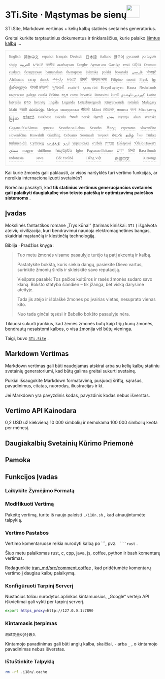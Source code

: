 <h1 style="justify-content:space-between">3Ti.Site ⋅ Mąstymas be sienų<img src="//i-01.eu.org/3Ti/logo.svg" style="user-select:none;margin-top:-1px;width:42px"></h1>

3Ti.Site, Markdown vertimas + kelių kalbų statinės svetainės generatorius.

Greitai kurkite tarptautinius dokumentus ir tinklaraščius, kurie palaiko [šimtus kalbų](https://github.com/i18n-site/node/blob/main/lang/src/index.js) ...

<pre class="langli" style="display:flex;flex-wrap:wrap;background:transparent;border:1px solid #eee;font-size:12px;box-shadow:0 0 3px inset #eee;padding:12px 5px 4px 12px;justify-content:space-between;"><style>pre.langli i{font-weight:300;font-family:s;margin-right:7px;margin-bottom:8px;font-style:normal;color:#666;border-bottom:1px dashed #ccc;}</style><i>English</i><i> 简体中文 </i><i>español</i><i>français</i><i>Deutsch</i><i> 日本語 </i><i>italiano</i><i>한국어</i><i>русский</i><i>português</i><i>shqip</i><i>‫العربية‬</i><i>አማርኛ</i><i>অসমীয়া</i><i>azərbaycan</i><i>Eʋegbe</i><i>Aymar aru</i><i>Gaeilge</i><i>eesti</i><i>ଓଡ଼ିଆ</i><i>Oromoo</i><i>euskara</i><i>беларуская</i><i>bamanakan</i><i>български</i><i>íslenska</i><i>polski</i><i>bosanski</i><i>‫فارسی‬</i><i>भोजपुरी</i><i>Afrikaans</i><i>татар</i><i>dansk</i><i>‫ދިވެހިބަސް‬</i><i>ትግርኛ</i><i>डोगरी</i><i>संस्कृत भाषा</i><i>Filipino</i><i>suomi</i><i>Frysk</i><i>ខ្មែរ</i><i>ქართული</i><i>गोंयची कोंकणी</i><i>ગુજરાતી</i><i>avañe’ẽ</i><i>қазақ тілі</i><i>Kreyòl ayisyen</i><i>Hausa</i><i>Nederlands</i><i>кыргызча</i><i>galego</i><i>català</i><i>čeština</i><i>ಕನ್ನಡ</i><i>corsu</i><i>hrvatski</i><i>Runasimi</i><i>kurdî</i><i>‫کوردیی ناوەندی‬</i><i>Latina</i><i>latviešu</i><i>ລາວ</i><i>lietuvių</i><i>lingála</i><i>Luganda</i><i>Lëtzebuergesch</i><i>Kinyarwanda</i><i>română</i><i>Malagasy</i><i>Malti</i><i>मराठी</i><i>മലയാളം</i><i>Melayu</i><i>македонски</i><i>मैथिली</i><i>Māori</i><i>মৈতৈলোন্</i><i>монгол</i><i>বাংলা</i><i>Mizo ṭawng</i><i>မြန်မာ</i><i>𞄀𞄄𞄰𞄩𞄍𞄜𞄰</i><i>IsiXhosa</i><i>isiZulu</i><i>नेपाली</i><i>norsk</i><i>ਪੰਜਾਬੀ</i><i>‫پښتو‬</i><i>Nyanja</i><i>Akan</i><i>svenska</i><i>Gagana fa'a Sāmoa</i><i>српски</i><i>Sesotho sa Leboa</i><i>Sesotho</i><i>සිංහල</i><i>esperanto</i><i>slovenčina</i><i>slovenščina</i><i>Kiswahili</i><i>Gàidhlig</i><i>Cebuano</i><i>Soomaali</i><i>тоҷикӣ</i><i>తెలుగు</i><i>தமிழ்</i><i>ไทย</i><i>Türkçe</i><i>türkmen dili</i><i>Cymraeg</i><i>‫ئۇيغۇرچە‬</i><i>‫اردو‬</i><i>українська</i><i>o‘zbek</i><i>‫עברית‬</i><i>Ελληνικά</i><i>ʻŌlelo Hawaiʻi</i><i>‫سنڌي‬</i><i>magyar</i><i>chiShona</i><i>հայերեն</i><i>Igbo</i><i>Pagsasao Ilokano</i><i>‫ייִדיש‬</i><i>हिन्दी</i><i>Basa Sunda</i><i>Indonesia</i><i>Jawa</i><i>Èdè Yorùbá</i><i>Tiếng Việt</i><i> 正體中文 </i><i>Xitsonga</i></pre>

Kai kurie žmonės gali paklausti, ar visos naršyklės turi vertimo funkcijas, ar nereikia internacionalizuoti svetainės?

Norėčiau pasakyti, kad **tik statinius vertimus generuojančios svetainės gali palaikyti daugiakalbę viso teksto paiešką ir optimizavimą paieškos sistemoms** .

## Įvadas

Mokslinės fantastikos romane „Trys kūnai“ (tarimas kiniškai: `3Tǐ` ) išgalvota ateivių civilizacija, kuri bendravimui naudoja elektromagnetines bangas, skaidriai mąstančią ir klestinčią technologiją.

Biblija · Pradžios knyga :

> Tuo metu žmonės visame pasaulyje turėjo tą patį akcentą ir kalbą.
>
> Pastatykite bokštą, kuris siekia dangų, pasiekite Dievo vartus, surinkite žmonių širdis ir skleiskite savo reputaciją.
>
> Viešpats pasakė: Tos pačios kultūros ir rasės žmonės sudaro savo klaną. Bokšto statyba šiandien – tik įžanga, bet viską darysime ateityje.
>
> Tada jis atėjo ir išblaškė žmones po įvairias vietas, nesuprato vienas kito.
>
> Nuo tada ginčai tęsėsi ir Babelio bokšto pasaulyje nėra.

Tikiuosi sukurti įrankius, kad žemės žmonės būtų kaip trijų kūnų žmonės, bendrautų nesaistomi kalbos, o visa žmonija vėl būtų vieninga.

Taigi, buvo [`3Ti.Site`](//3Ti.Site) .

## Markdown Vertimas

Markdown vertimas gali būti naudojamas atskirai arba su kelių kalbų statiniu svetainių generatoriumi, kad būtų galima greitai sukurti svetainę.

Puikiai išsaugokite Markdown formatavimą, pusjuodį šriftą, sąrašus, pavadinimus, citatas, nuorodas, iliustracijas ir kt.

Jei Markdown yra pavyzdinis kodas, pavyzdinis kodas nebus išverstas.

## Vertimo API Kainodara

0,2 USD už kiekvieną 10 000 simbolių ir nemokama 100 000 simbolių kvota per mėnesį.

## Daugiakalbių Svetainių Kūrimo Priemonė

## Pamoka

## Funkcijos Įvadas

### Laikykite Žymėjimo Formatą

### Modifikuoti Vertimą

Pakeitę vertimą, turite iš naujo paleisti `./i18n.sh` , kad atnaujintumėte talpyklą.

### Vertimo Pastabos

Vertimo komentaruose reikia nurodyti kalbą po \```, pvz. ` ```rust` .

Šiuo metu palaikomas rust, c, cpp, java, js, coffee, python ir bash komentarų vertimas.

Redaguokite [tran_md/src/comment.coffee](https://github.com/i18n-site/node/blob/main/tran_md/src/comment.coffee) , kad pridėtumėte komentarų vertimo į daugiau kalbų palaikymą.

### Konfigūruoti Tarpinį Serverį

Nustačius toliau nurodytus aplinkos kintamuosius, „Google“ vertėjo API iškvietimai gali vykti per tarpinį serverį.

```bash
export https_proxy=http://127.0.0.1:7890
```

### Kintamasis Įterpimas

```
测试变量${0}嵌入
```

Kintamojo pavadinimas gali būti anglų kalba, skaičiai, `-` arba `_` , o kintamojo pavadinimas nebus išverstas.

### Ištuštinkite Talpyklą

```bash
rm -rf .i18n/.cache
```
